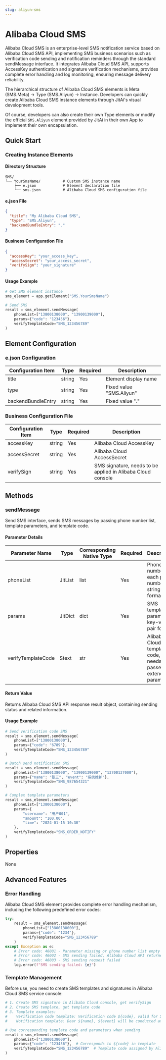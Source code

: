 ```yaml
---
slug: aliyun-sms
---
```

# Alibaba Cloud SMS
Alibaba Cloud SMS is an enterprise-level SMS notification service based on Alibaba Cloud SMS API, implementing SMS business scenarios such as verification code sending and notification reminders through the standard sendMessage interface. It integrates Alibaba Cloud SMS API, supports AccessKey authentication and signature verification mechanisms, provides complete error handling and log monitoring, ensuring message delivery reliability.

The hierarchical structure of Alibaba Cloud SMS elements is Meta (SMS.Meta) → Type (SMS.Aliyun) → Instance. Developers can quickly create Alibaba Cloud SMS instance elements through JitAi's visual development tools.

Of course, developers can also create their own Type elements or modify the official `SMS.Aliyun` element provided by JitAi in their own App to implement their own encapsulation.

## Quick Start
### Creating Instance Elements
#### Directory Structure
```text title="Recommended Directory Structure"
SMS/
└── YourSmsName/          # Custom SMS instance name
    ├── e.json            # Element declaration file
    └── sms.json          # Alibaba Cloud SMS configuration file
```

#### e.json File
```json title="Element Declaration File"
{
  "title": "My Alibaba Cloud SMS",
  "type": "SMS.Aliyun",
  "backendBundleEntry": "."
}
```

#### Business Configuration File
```json title="sms.json Configuration File"
{
  "accessKey": "your_access_key",
  "accessSecret": "your_access_secret", 
  "verifySign": "your_signature"
}
```

#### Usage Example
```python title="Send SMS Example"
# Get SMS element instance
sms_element = app.getElement("SMS.YourSmsName")

# Send SMS
result = sms_element.sendMessage(
    phoneList=["13800138000", "13900139000"],
    params={"code": "123456"},
    verifyTemplateCode="SMS_123456789"
)
```

## Element Configuration
### e.json Configuration
| Configuration Item | Type | Required | Description |
|--------|------|------|------|
| title | string | Yes | Element display name |
| type | string | Yes | Fixed value "SMS.Aliyun" |
| backendBundleEntry | string | Yes | Fixed value "." |

### Business Configuration File
| Configuration Item | Type | Required | Description |
|--------|------|------|------|
| accessKey | string | Yes | Alibaba Cloud AccessKey |
| accessSecret | string | Yes | Alibaba Cloud AccessSecret |
| verifySign | string | Yes | SMS signature, needs to be applied in Alibaba Cloud console |

## Methods
### sendMessage
Send SMS interface, sends SMS messages by passing phone number list, template parameters, and template code.

#### Parameter Details
| Parameter Name | Type | Corresponding Native Type | Required | Description |
|--------|------|-------------|------|------|
| phoneList | JitList | list | Yes | Phone number list, each phone number in string format |
| params | JitDict | dict | Yes | SMS template parameters, key-value pair format |
| verifyTemplateCode | Stext | str | Yes | Alibaba Cloud SMS template code, needs to be passed in extend parameter |

#### Return Value
Returns Alibaba Cloud SMS API response result object, containing sending status and related information.

#### Usage Example
```python title="Basic Sending Example"
# Send verification code SMS
result = sms_element.sendMessage(
    phoneList=["13800138000"],
    params={"code": "6789"},
    verifyTemplateCode="SMS_123456789"
)
```

```python title="Batch Sending Example"
# Batch send notification SMS
result = sms_element.sendMessage(
    phoneList=["13800138000", "13900139000", "13700137000"],
    params={"name": "张三", "event": "系统维护"},
    verifyTemplateCode="SMS_987654321"
)
```

```python title="Multi-parameter Template Example"
# Complex template parameters
result = sms_element.sendMessage(
    phoneList=["13800138000"],
    params={
        "username": "用户001",
        "amount": "100.00",
        "time": "2024-01-15 10:30"
    },
    verifyTemplateCode="SMS_ORDER_NOTIFY"
)
```

## Properties
None

## Advanced Features
### Error Handling
Alibaba Cloud SMS element provides complete error handling mechanism, including the following predefined error codes:

```python title="Error Handling Example"
try:
    result = sms_element.sendMessage(
        phoneList=["13800138000"],
        params={"code": "1234"},
        verifyTemplateCode="SMS_123456789"
    )
except Exception as e:
    # Error code: 46001 - Parameter missing or phone number list empty
    # Error code: 46002 - SMS sending failed, Alibaba Cloud API returned error
    # Error code: 46003 - SMS sending request failed
    log.error(f"SMS sending failed: {e}")
```

### Template Management
Before use, you need to create SMS templates and signatures in Alibaba Cloud SMS service console:

```python title="Template Configuration Description"
# 1. Create SMS signature in Alibaba Cloud console, get verifySign
# 2. Create SMS template, get template code
# 3. Template examples:
#    Verification code template: Verification code ${code}, valid for 5 minutes.
#    Notification template: Dear ${name}, ${event} will be conducted at ${time}.

# Use corresponding template code and parameters when sending
result = sms_element.sendMessage(
    phoneList=["13800138000"],
    params={"code": "123456"},  # Corresponds to ${code} in template
    verifyTemplateCode="SMS_123456789"  # Template code assigned by Alibaba Cloud
)
```